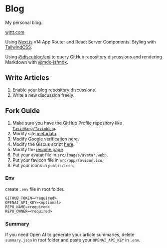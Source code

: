 # Blog

My personal blog.

[wjttt.com](https://wjttt.com)

Using [Next.js](https://nextjs.org/) v14 App Router and React Server Components. Styling with [TailwindCSS](https://tailwindcss.com/).

Using [@discublog/api](https://github.com/discublog/api) to query GitHub repository discussions and rendering Markdown with [@mdx-js/mdx](https://github.com/mdx-js/mdx).


## Write Articles

1. Enable your blog repository discussions.
2. Write a new discussion freely.

## Fork Guide

1. Make sure you have the GitHub Profile repository like [`TavinWang/TavinWang`](https://github.com/TavinWang/TavinWang).
2. Modify site [metadata](https://github.com/TavinWang/blog/blob/next14/src/app/layout.tsx#L40).
3. Modify Google verification [here](https://github.com/TavinWang/blog/blob/next14/src/app/layout.tsx#L65).
4. Modify the Giscus script [here](https://github.com/TavinWang/blog/blob/next14/src/components/giscus/index.tsx#L17-L18).
5. Modify the [resume page](https://github.com/TavinWang/blog/blob/next14/src/app/resume/page.tsx).
6. Put your avatar file in `src/images/avatar.webp`.
7. Put your favicon file in `src/app/favicon.ico`.
8. Put your icons in `public/icon`.

### Env

create `.env` file in root folder.

```text
GITHUB_TOKEN=<required>
OPENAI_API_KEY=<optional>
REPO_NAME=<required>
REPO_OWNER=<required>
```

### Summary

If you need Open AI to generate your article summaries, delete `summary.json` in root folder and paste your `OPENAI_API_KEY` in `.env`.
